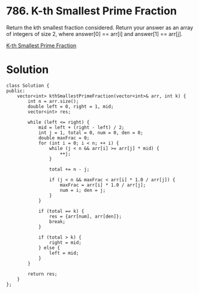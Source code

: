 # 786. K-th Smallest Prime Fraction

Return the kth smallest fraction considered. Return your answer as an array of integers of size 2, where answer[0] == arr[i] and answer[1] == arr[j].

[K-th Smallest Prime Fraction](https://leetcode.com/problems/k-th-smallest-prime-fraction/?envType=daily-question&envId=2024-05-10)

# Solution
```
class Solution {
public:
    vector<int> kthSmallestPrimeFraction(vector<int>& arr, int k) {
        int n = arr.size();
        double left = 0, right = 1, mid;
        vector<int> res;

        while (left <= right) {
            mid = left + (right - left) / 2;
            int j = 1, total = 0, num = 0, den = 0;
            double maxFrac = 0;
            for (int i = 0; i < n; ++ i) {
                while (j < n && arr[i] >= arr[j] * mid) {
                    ++j;
                }
                
                total += n - j;

                if (j < n && maxFrac < arr[i] * 1.0 / arr[j]) {
                    maxFrac = arr[i] * 1.0 / arr[j];
                    num = i; den = j;
                }
            }

            if (total == k) {
                res = {arr[num], arr[den]};
                break;
            }

            if (total > k) {
                right = mid;
            } else {
                left = mid;
            }
        }

        return res;
    }
};
```
